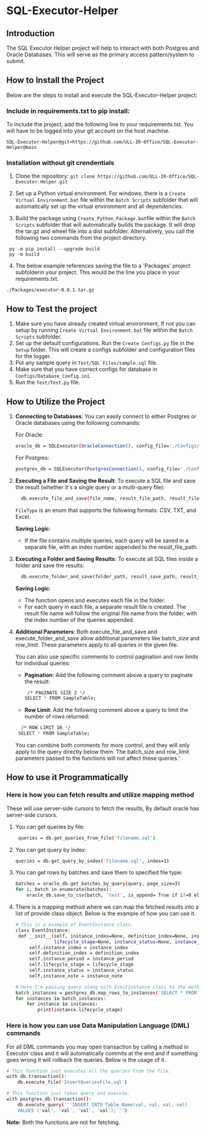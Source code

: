 # SQL-Executor-Helper

## Introduction
The SQL Executor Helper project will help to interact with both Postgres and Oracle Databases. This will serve as the primary access pattern/system to submit.

## How to Install the Project
Below are the steps to install and execute the SQL-Executor-Helper project:

### Include in requirements.txt to pip install:
To include the project, add the following line to your requirements.txt. You will have to be logged into your git account on the host machine.
```
SQL-Executor-Helper@git+https://github.com/ULL-IR-Office/SQL-Executor-Helper@main
```
### Installation without git crendentials
1. Clone the repository:
   ```git clone https://github.com/ULL-IR-Office/SQL-Executor-Helper.git```

2. Set up a Python virtual environment. For windows, there is a `Create Virtual Environment.bat` file within the `Batch Scripts` subfolder that will automatically set up the virtual environment and all dependencies.
3. Build the package using `Create_Python_Package.bat`file within the `Batch Scripts` subfolder that will automatically builds the package. It will drop the tar.gz and wheel file into a dist subfolder. Alternatively, you call the following two commands from the project directory.
```
 py -m pip install --upgrade build
 py -m build
```
4. The below example references saving the file to a 'Packages' project subfolderin your project. This would be the line you place in your requirements.txt.
```
./Packages/executor-0.0.1.tar.gz
```

## How to Test the project
1. Make sure you have already created virtual environment, If not you can setup by running `Create Virtual Environment.bat` file within the `Batch Scripts` subfolder.
2. Set up the default configurations. Run the `Create Configs.py` file in the `Setup` folder. This will create a configs subfolder and configuration files for the logger.
3. Put any sample query in `Test/SQL Files/sample.sql` file.
4. Make sure that you have correct configs for database in `Configs/Database_Config.ini`.
5. Run the `Test/Test.py` file.

## How to Utilize the Project

1.  **Connecting to Databases**: You can easily connect to either Postgres or Oracle databases using the following commands:  
   
    For Oracle:
    
    ```bash
    oracle_db = SQLExecutor(OracleConnection(), config_file='./Configs/Database_Config.ini', environment='test')
    ```
    For Postgres:
    ``` bash
    postgres_db = SQLExecutor(PostgresConnection(), config_file='./Configs/Database_Config.ini', environment='test')
    ```


2.  **Executing a File and Saving the Result**: To execute a SQL file and save the result (whether it's a single query or a multi-query file):

    ```bash
      db.execute_file_and_save(file_name, result_file_path, result_file_type=FileType.CSV)
      ```

    `FileType` is an enum that supports the following formats: CSV, TXT, and Excel.

    **Saving Logic**:

    -   If the file contains multiple queries, each query will be saved in a separate file, with an index number appended to the result_file_path.
3.  **Executing a Folder and Saving Results**: To execute all SQL files inside a folder and save the results:

    ```bash
      db.execute_folder_and_save(folder_path, result_save_path, result_file_type=FileType.CSV)
      ```

    **Saving Logic**:

    -   The function opens and executes each file in the folder.
    -   For each query in each file, a separate result file is created. The result file name will follow the original file name from the folder, with the index number of the queries appended.
4.  **Additional Parameters**: Both execute_file_and_save and execute_folder_and_save allow additional parameters like batch_size and row_limit. These parameters apply to all queries in the given file.

    You can also use specific comments to control pagination and row limits for individual queries:

    -   **Pagination**: Add the following comment above a query to paginate the result:

        ```bash
         /* PAGINATE SIZE 2 */
        SELECT * FROM SampleTable;
         ```

    -   **Row Limit**: Add the following comment above a query to limit the number of rows returned:

       ```bash 
         /* ROW LIMIT 10 */
        SELECT * FROM SampleTable;
      ```

    You can combine both comments for more control, and they will only apply to the query directly below them. The batch_size and row_limit parameters passed to the functions will not affect these queries.'

## How to use it Programmatically

### Here is how you can fetch results and utilize mapping method
These will use server-side cursors to fetch the results, By default oracle has server-side cursors.

1.  You can get queries by file:
     ```bash
      queries = db.get_queries_from_file('filename.sql')
      ```
2.  You can get query by index:
      ```bash
      queries = db.get_query_by_index('filename.sql', index=1)
      ```
3. You can get rows by batches and save them to specified file type:
      ```bash
      batches = oracle_db.get_batches_by_query(query, page_size=3)
      for i, batch in enumerate(batches):
          oracle_db.save_to_csv(batch, 'test', is_append= True if i!=0 else False, include_header=True if i==0 else False)
      ```
4. There is a mapping method where we can map the fetched results into a list of provide class object. Below is the example of how you can use it.
   ```bash
   # This is a example of EventInstance class.
   class EventInstance:
    def __init__(self, instance_index=None, definition_index=None, instance_period=None, 
                 lifecycle_stage=None, instance_status=None, instance_note=None):
        self.instance_index = instance_index
        self.definition_index = definition_index
        self.instance_period = instance_period
        self.lifecycle_stage = lifecycle_stage
        self.instance_status = instance_status
        self.instance_note = instance_note

   # Here I'm passing query along with EventInstance class to the method whill will yeild batches of (list of class objects) for a given page_size.
   batch_instances = postgres_db.map_rows_to_instances('SELECT * FROM event_tracker.event_instances', EventInstance, page_size=5)
   for instances in batch_instances:
       for instance in instances:
           print(instance.lifecycle_stage)
   ```
### Here is how you can use Data Manipulation Language (DML) commands
For all DML commands you may open transaction by calling a method in Executor class and it will automatically commits at the end and if something goes wrong it will rollback the queries. Below is the usage of it.

```bash
# This function just executes all the queries from the file.
with db.transaction():
    db.execute_file('InsertQueriesFile.sql')

# This function just takes query and execute.
with postgres_db.transaction():
    db.execute_query('''INSERT INTO Table_Name(val, val, val, val)
	VALUES ('val', 'val', 'val', 'val');''')
```
**Note:** Both the functions are not for fetching.